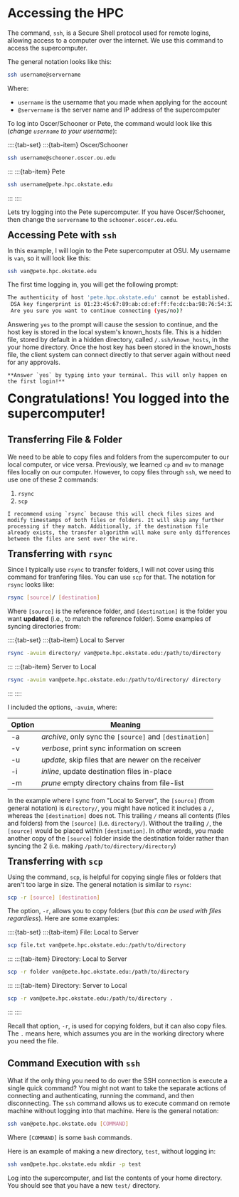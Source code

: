 # Accessing the HPC 

The command, `ssh`, is a Secure Shell protocol used for remote logins, allowing access to a computer over the internet. We use this command to access the supercomputer.

The general notation looks like this:

```bash
ssh username@servername
```

Where: 
- `username` is the username that you made when applying for the account
- `@servername` is the server name and IP address of the supercomputer

To log into Oscer/Schooner or Pete, the command would look like this (*change `username` to your username*):

::::{tab-set} 
:::{tab-item} Oscer/Schooner
```bash 
ssh username@schooner.oscer.ou.edu 
```
:::
:::{tab-item} Pete
```bash
ssh username@pete.hpc.okstate.edu
```
:::
::::

Lets try logging into the Pete supercomputer. If you have Oscer/Schooner, then change the `servername` to the `schooner.oscer.ou.edu`.


<span style="font-size:1.5em;">**Accessing Pete with `ssh`**</span>

In this example, I will login to the Pete supercomputer at OSU. My username is `van`, so it will look like this:

```bash
ssh van@pete.hpc.okstate.edu
```

The first time logging in, you will get the following prompt:

```bash
The authenticity of host 'pete.hpc.okstate.edu' cannot be established.
 DSA key fingerprint is 01:23:45:67:89:ab:cd:ef:ff:fe:dc:ba:98:76:54:32:10.
 Are you sure you want to continue connecting (yes/no)?
```

Answering `yes` to the prompt will cause the session to continue, and the host key is stored in the local system's known_hosts file. This is a hidden file, stored by default in a hidden directory, called `/.ssh/known_hosts`, in the your home directory. Once the host key has been stored in the known_hosts file, the client system can connect directly to that server again without need for any approvals.

```{note} 
**Answer `yes` by typing into your terminal. This will only happen on the first login!**
```

<span style="align:center; font-size:2em;">**Congratulations! You logged into the supercomputer!**</soan>


## Transferring File & Folder 

We need to be able to copy files and folders from the supercomputer to our local computer, or vice versa. Previously, we learned `cp` and `mv` to manage files locally on our computer. However, to copy files through `ssh`, we need to use one of these 2 commands:

1. `rsync` 
2. `scp`

```{note}
I recommend using `rsync` because this will check files sizes and modify timestamps of both files or folders. It will skip any further processing if they match. Additionally, if the destination file already exists, the transfer algorithm will make sure only differences between the files are sent over the wire.
```


<span style="font-size:1.5em;">**Transferring with `rsync`**</span>

Since I typically use `rsync` to transfer folders, I will not cover using this command for tranfering files. You can use `scp` for that. The notation for `rsync` looks like:

```bash
rsync [source]/ [destination]
```

Where `[source]` is the reference folder, and `[destination]` is the folder you want **updated**  (i.e., to match the reference folder). Some examples of syncing directories from:

::::{tab-set} 
:::{tab-item} Local to Server
```bash 
rsync -avuim directory/ van@pete.hpc.okstate.edu:/path/to/directory 
```
:::
:::{tab-item} Server to Local
```bash
rsync -avuim van@pete.hpc.okstate.edu:/path/to/directory/ directory  
```
:::
::::

I included the options, `-avuim`, where:

| Option | Meaning |
| --- | --- | 
| -a | *archive*, only sync the `[source]` and `[destination]` |
| -v | *verbose*, print sync information on screen |
| -u | *update*,  skip files that are newer on the receiver |
| -i | *inline*, update destination files in-place |
| -m | *prune* empty directory chains from file-list |

In the example where I sync from "Local to Server", the `[source]` (from general notation) is `directory/`, you might have noticed it includes a `/`, whereas the `[destination]` does not. This trailing `/` means all contents (files and folders) from  the `[source]` (i.e. `directory/`). Without the trailing `/`, the `[source]` would be placed within `[destination]`. In other words, you made another copy of the `[source]` folder inside the destination folder rather than syncing the 2 (i.e. making `/path/to/directory/directory`)


<span style="font-size:1.5em;">**Transferring with `scp`**</span> 

Using the command, `scp`, is helpful for copying single files or folders that aren't too large in size. The general notation is similar to `rsync`:

```bash
scp -r [source] [destination]
```

The option, `-r`, allows you to copy folders (*but this can be used with files regardless*). Here are some examples:

::::{tab-set} 
:::{tab-item} File: Local to Server
```bash 
scp file.txt van@pete.hpc.okstate.edu:/path/to/directory 
```
:::
:::{tab-item} Directory: Local to Server
```bash
scp -r folder van@pete.hpc.okstate.edu:/path/to/directory 
```
:::
:::{tab-item} Directory: Server to Local
```bash
scp -r van@pete.hpc.okstate.edu:/path/to/directory .
```
:::
::::

Recall that option, `-r`, is used for copying folders, but it can also copy files. The `.` means here, which assumes you are in the working directory where you need the file.


## Command Execution with `ssh`

What if the only thing you need to do over the SSH connection is execute a single quick command? You might not want to take the separate actions of connecting and authenticating, running the command, and then disconnecting. The `ssh` command allows us to execute command on remote machine without logging into that machine. Here is the general notation:

```bash
ssh van@pete.hpc.okstate.edu [COMMAND]
```

Where `[COMMAND]` is some `bash` commands. 

Here is an example of making a new directory, `test`, without logging in:

```bash
ssh van@pete.hpc.okstate.edu mkdir -p test
```

Log into the supercomputer, and list the contents of your home directory. You should see that you have a new `test/` directory.

